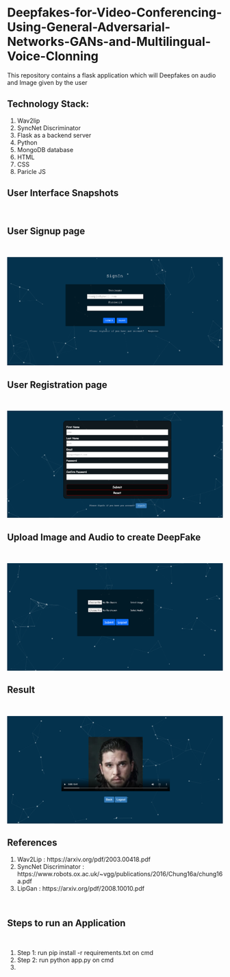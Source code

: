 
# Deepfakes-for-Video-Conferencing-Using-General-Adversarial-Networks-GANs-and-Multilingual-Voice-Clonning
This repository contains a flask application which will Deepfakes on audio and Image given by the user
<h2>Technology Stack:</h2>
<ol>
  <li>Wav2lip </li>
  <li>SyncNet Discriminator</li>
  <li>Flask as a backend server</li>
  <li>Python</li>
  <li>MongoDB database</li>
  <li>HTML</li>
  <li>CSS</li>
  <li>Paricle JS</li>
</ol>

<h2> User Interface Snapshots </h2>
<br>

<h2> User Signup page </h2>
<br>

![alt text](Images/login.png)
<br>


<h2> User Registration page </h2>
<br>

![alt text](Images/register.png)
<br>

<h2> Upload Image and Audio to create DeepFake </h2>
<br>

![alt text](Images/upload.png)
<br>

<h2> Result </h2>
<br>

![alt text](Images/output.png)
<br>



<h2>References</h2>
<ol>
  <li>
      Wav2Lip : https://arxiv.org/pdf/2003.00418.pdf
  </li>
  <li>
      SyncNet Discriminator : https://www.robots.ox.ac.uk/~vgg/publications/2016/Chung16a/chung16a.pdf
  </li>
  <li>
      LipGan : https://arxiv.org/pdf/2008.10010.pdf
  </li>
</ol>

<br>
<h2>Steps to run an Application</h2>
  <br>
  <ol>
    <li>
        Step 1: run pip install -r requirements.txt on cmd    
    </li>
    <li>
        Step 2: run python app.py on cmd   
    </li>
    <li>
  </ol>
<!-- <br>

![alt text](https://github.com/JayeshShelar/Heart-Disease-Prediction-KNN/blob/main/assets/images/UI_SS_2.jpg)

<br>

![alt text](https://github.com/JayeshShelar/Heart-Disease-Prediction-KNN/blob/main/assets/images/UI_SS_3.jpg) -->
